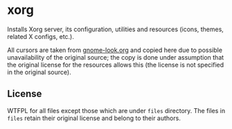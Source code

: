 xorg
====

Installs Xorg server, its configuration, utilities and resources (icons, themes,
related X configs, etc.).

All cursors are taken from [gnome-look.org](gnome-look.org) and copied here due to
possible unavailability of the original source; the copy is done under assumption
that the original license for the resources allows this (the license is not specified
in the original source).


License
-------

WTFPL for all files except those which are under `files` directory.
The files in `files` retain their original license and belong to their authors.
